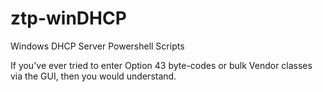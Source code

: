 # ztp-winDHCP
Windows DHCP Server Powershell Scripts

If you've ever tried to enter Option 43 byte-codes or bulk Vendor classes via the GUI, then you would understand.
